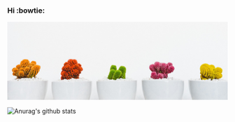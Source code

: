 ### Hi :bowtie:
![GitHub Logo](https://raw.githubusercontent.com/p4yam/p4yam/main/top.jpeg)

![Anurag's github stats](https://github-readme-stats.vercel.app/api?username=p4yam)


<!--
**p4yam/p4yam** is a ✨ _special_ ✨ repository because its `README.md` (this file) appears on your GitHub profile.

Here are some ideas to get you started:

- 🔭 I’m currently working on ...
- 🌱 I’m currently learning ...
- 👯 I’m looking to collaborate on ...
- 🤔 I’m looking for help with ...
- 💬 Ask me about ...
- 📫 How to reach me: ...
- 😄 Pronouns: ...
- ⚡ Fun fact: ...
-->
